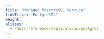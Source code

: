 ```yaml
---
title: "Managed PostgreSQL Service"
linkTitle: "PostgreSQL"
weight: 
aliases:
  - /docs/reference/applications/postgres
---
```


